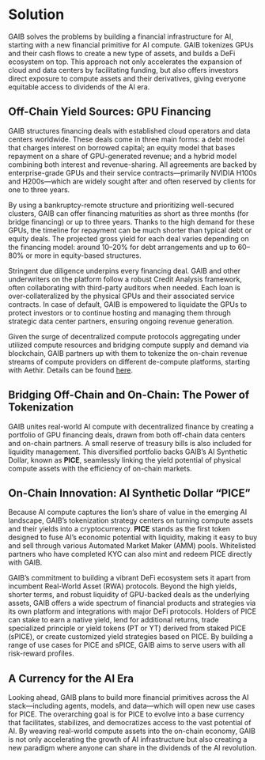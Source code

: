 # Solution

GAIB solves the problems by building a financial infrastructure for AI, starting with a new financial primitive for AI compute. GAIB tokenizes GPUs and their cash flows to create a new type of assets, and builds a DeFi ecosystem on top. This approach not only accelerates the expansion of cloud and data centers by facilitating funding, but also offers investors direct exposure to compute assets and their derivatives, giving everyone equitable access to dividends of the AI era.&#x20;

## **Off-Chain Yield Sources: GPU Financing**

GAIB structures financing deals with established cloud operators and data centers worldwide. These deals come in three main forms: a debt model that charges interest on borrowed capital; an equity model that bases repayment on a share of GPU-generated revenue; and a hybrid model combining both interest and revenue-sharing. All agreements are backed by enterprise-grade GPUs and their service contracts—primarily NVIDIA H100s and H200s—which are widely sought after and often reserved by clients for one to three years.

By using a bankruptcy-remote structure and prioritizing well-secured clusters, GAIB can offer financing maturities as short as three months (for bridge financing) or up to three years. Thanks to the high demand for these GPUs, the timeline for repayment can be much shorter than typical debt or equity deals. The projected gross yield for each deal varies depending on the financing model: around 10–20% for debt arrangements and up to 60–80% or more in equity-based structures.

Stringent due diligence underpins every financing deal. GAIB and other underwriters on the platform follow a robust Credit Analysis framework, often collaborating with third-party auditors when needed. Each loan is over-collateralized by the physical GPUs and their associated service contracts. In case of default, GAIB is empowered to liquidate the GPUs to protect investors or to continue hosting and managing them through strategic data center partners, ensuring ongoing revenue generation.&#x20;

Given the surge of decentralized compute protocols aggregating under utilized compute resources and bridging compute supply and demand via blockchain, GAIB partners up with them to tokenize the on-chain revenue streams of compute providers on different de-compute platforms, starting with Aethir. Details can be found [here](https://x.com/gaib_ai/status/1882052295472656411).&#x20;

## **Bridging Off-Chain and On-Chain: The Power of Tokenization**

GAIB unites real-world AI compute with decentralized finance by creating a portfolio of GPU financing deals, drawn from both off-chain data centers and on-chain partners. A small reserve of treasury bills is also included for liquidity management. This diversified portfolio backs GAIB’s AI Synthetic Dollar, known as **PICE**, seamlessly linking the yield potential of physical compute assets with the efficiency of on-chain markets.

## **On-Chain Innovation: AI Synthetic Dollar “PICE”**

Because AI compute captures the lion’s share of value in the emerging AI landscape, GAIB’s tokenization strategy centers on turning compute assets and their yields into a cryptocurrency. **PICE** stands as the first token designed to fuse AI’s economic potential with liquidity, making it easy to buy and sell through various Automated Market Maker (AMM) pools. Whitelisted partners who have completed KYC can also mint and redeem PICE directly with GAIB.&#x20;

GAIB’s commitment to building a vibrant DeFi ecosystem sets it apart from incumbent Real-World Asset (RWA) protocols. Beyond the high yields, shorter terms, and robust liquidity of GPU-backed deals as the underlying assets, GAIB offers a wide spectrum of financial products and strategies via its own platform and integrations with major DeFi protocols. Holders of PICE can stake to earn a native yield, lend for additional returns, trade specialized principle or yield tokens (PT or YT) derived from staked PICE (sPICE), or create customized yield strategies based on PICE. By building a range of use cases for PICE and sPICE, GAIB aims to serve users with all risk-reward profiles.&#x20;

## **A Currency for the AI Era**

Looking ahead, GAIB plans to build more financial primitives across the AI stack—including agents, models, and data—which will open new use cases for PICE. The overarching goal is for PICE to evolve into a base currency that facilitates, stabilizes, and democratizes access to the vast potential of AI. By weaving real-world compute assets into the on-chain economy, GAIB is not only accelerating the growth of AI infrastructure but also creating a new paradigm where anyone can share in the dividends of the AI revolution.
